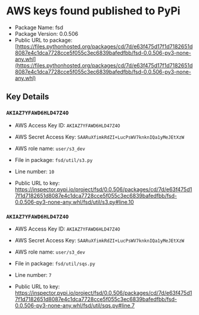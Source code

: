 # AWS keys found published to PyPi

* Package Name: fsd
* Package Version: 0.0.506
* Public URL to package: [https://files.pythonhosted.org/packages/cd/7d/e63f475d17f1d7182651d8087e4c1dca7728cce5f055c3ec6839bafedfbb/fsd-0.0.506-py3-none-any.whl](https://files.pythonhosted.org/packages/cd/7d/e63f475d17f1d7182651d8087e4c1dca7728cce5f055c3ec6839bafedfbb/fsd-0.0.506-py3-none-any.whl)

## Key Details

### `AKIAZ7YFAWD6HLD47Z4O`

* AWS Access Key ID: `AKIAZ7YFAWD6HLD47Z4O`
* AWS Secret Access Key: `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` 
* AWS role name: `user/s3_dev`
* File in package: `fsd/util/s3.py`
* Line number: `10`

* Public URL to key: https://inspector.pypi.io/project/fsd/0.0.506/packages/cd/7d/e63f475d17f1d7182651d8087e4c1dca7728cce5f055c3ec6839bafedfbb/fsd-0.0.506-py3-none-any.whl/fsd/util/s3.py#line.10



### `AKIAZ7YFAWD6HLD47Z4O`

* AWS Access Key ID: `AKIAZ7YFAWD6HLD47Z4O`
* AWS Secret Access Key: `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` 
* AWS role name: `user/s3_dev`
* File in package: `fsd/util/sqs.py`
* Line number: `7`

* Public URL to key: https://inspector.pypi.io/project/fsd/0.0.506/packages/cd/7d/e63f475d17f1d7182651d8087e4c1dca7728cce5f055c3ec6839bafedfbb/fsd-0.0.506-py3-none-any.whl/fsd/util/sqs.py#line.7


